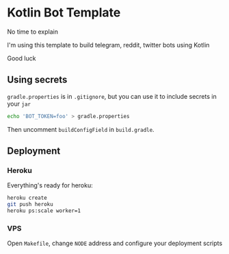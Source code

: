# Kotlin Bot Template

No time to explain

I'm using this template to build telegram, reddit, twitter bots using Kotlin

Good luck

## Using secrets

`gradle.properties` is in `.gitignore`, but you can use it to include secrets in your `jar`

```bash
echo 'BOT_TOKEN=foo' > gradle.properties
```

Then uncomment `buildConfigField` in `build.gradle`.

## Deployment

### Heroku

Everything's ready for heroku:

```bash
heroku create
git push heroku
heroku ps:scale worker=1
```

### VPS

Open `Makefile`, change `NODE` address and configure your deployment scripts
